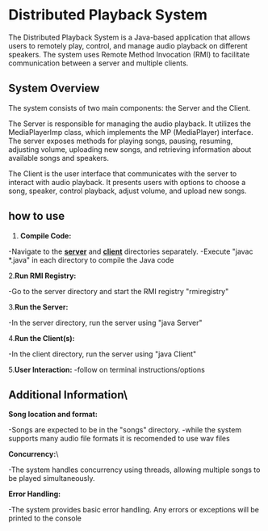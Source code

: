 # Distributed Playback System
The Distributed Playback System is a Java-based application that allows users to remotely play, control, and manage audio playback on different speakers. The system uses Remote Method Invocation (RMI) to facilitate communication between a server and multiple clients.

## System Overview
The system consists of two main components: the Server and the Client.

The Server is responsible for managing the audio playback. It utilizes the MediaPlayerImp class, which implements the MP (MediaPlayer) interface. The server exposes methods for playing songs, pausing, resuming, adjusting volume, uploading new songs, and retrieving information about available songs and speakers.

The Client is the user interface that communicates with the server to interact with audio playback. It presents users with options to choose a song, speaker, control playback, adjust volume, and upload new songs.

## how to use 
1. **Compile Code:**

-Navigate to the __[server](./server)__ and __[client](./client)__ directories separately.
-Execute "javac *.java" in each directory to compile the Java code

2.**Run RMI Registry:**

-Go to the server directory and start the RMI registry "rmiregistry"

3.**Run the Server:**

-In the server directory, run the server using "java Server"

4.**Run the Client(s):**

-In the client directory, run the server using "java Client"

5.**User Interaction:**
-follow on terminal instructions/options

## Additional Information\
**Song location and format:** 

-Songs are expected to be in the "songs" directory. 
-while the system supports many audio file formats it is recomended to use wav files  

**Concurrency:**\

-The system handles concurrency using threads, allowing multiple songs to be played simultaneously.

**Error Handling:** 

-The system provides basic error handling. Any errors or exceptions will be printed to the console
